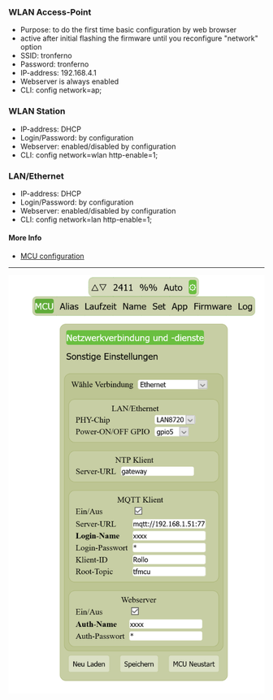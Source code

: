 ### WLAN Access-Point
* Purpose: to do the first time basic configuration by web browser 
* active after initial flashing the firmware until you reconfigure "network" option
* SSID: tronferno
* Password: tronferno
* IP-address: 192.168.4.1
* Webserver is always enabled
* CLI: config network=ap;

### WLAN Station
* IP-address: DHCP
* Login/Password: by configuration
* Webserver: enabled/disabled by configuration
* CLI: config network=wlan http-enable=1;



### LAN/Ethernet
* IP-address: DHCP
* Login/Password: by configuration
* Webserver: enabled/disabled by configuration
* CLI: config network=lan http-enable=1;

  
#### More Info
  * [MCU configuration](mcu_config.md)
  
------------

![ScreenShot](img/tfmcu_settings_net.png)
